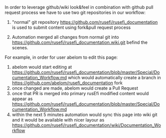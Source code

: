 In order to leverage github/wiki look&feel in combination with github pull request process we have to use two git repositories in our workflow:

1) "normal" git repository https://github.com/rusefi/rusefi_documentation is used to submit content using fork&pull request process

2) Automation merged all changes from normal git into https://github.com/rusefi/rusefi_documentation.wiki.git befind the scenes.


For example, in order for user abelom to edit this page:

1) abelom would start editing at https://github.com/rusefi/rusefi_documentation/blob/master/Special/Documentation_Workflow.md which would automatically create a branch in https://github.com/abelom/rusefi_documentation fork
1) once changed are made, abelom would create a Pull Request
3) once that PR is merged into primary rusEfi modified content would appear as https://github.com/rusefi/rusefi_documentation/blob/master/Special/Documentation_Workflow.md
4) within the next 5 minutes automation would sync this page into wiki git and it would be available with nicer layour as https://github.com/rusefi/rusefi_documentation/wiki/Documentation_Workflow
